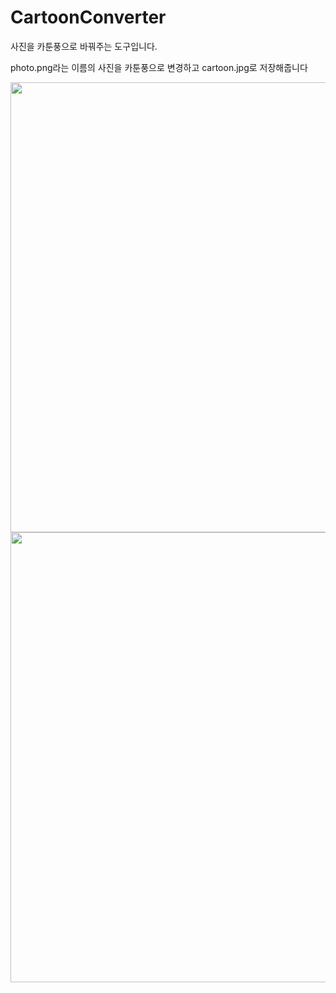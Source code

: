 # CartoonConverter
사진을 카툰풍으로 바꿔주는 도구입니다.

photo.png라는 이름의 사진을 카툰풍으로 변경하고 cartoon.jpg로 저장해줍니다


<img src="https://user-images.githubusercontent.com/113530625/226892917-665a6189-60f4-4581-95f9-9f615291cba2.jpg" width="1280" height="720">


<img src="https://user-images.githubusercontent.com/113530625/226892992-27e504ca-6315-4055-a22e-8d52f4d681aa.jpg" width="1280" height="720">
